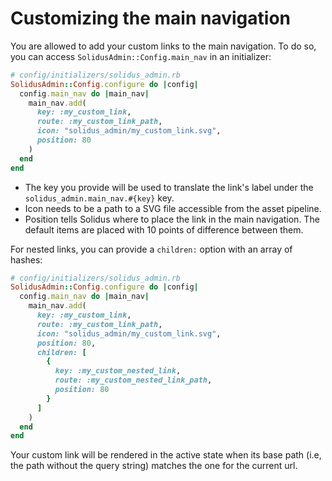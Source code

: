 # Customizing the main navigation

You are allowed to add your custom links to the main navigation. To do so, you can access `SolidusAdmin::Config.main_nav` in an initializer:

```ruby
# config/initializers/solidus_admin.rb
SolidusAdmin::Config.configure do |config|
  config.main_nav do |main_nav|
    main_nav.add(
      key: :my_custom_link,
      route: :my_custom_link_path,
      icon: "solidus_admin/my_custom_link.svg",
      position: 80
    )
  end
end
```

- The key you provide will be used to translate the link's label under the
`solidus_admin.main_nav.#{key}` key. 
- Icon needs to be a path to a SVG file accessible from the asset pipeline.
- Position tells Solidus where to place the link in the main navigation. The
 default items are placed with 10 points of difference between them.

For nested links, you can provide a `children:` option with an array of hashes:

```ruby
# config/initializers/solidus_admin.rb
SolidusAdmin::Config.configure do |config|
  config.main_nav do |main_nav|
    main_nav.add(
      key: :my_custom_link,
      route: :my_custom_link_path,
      icon: "solidus_admin/my_custom_link.svg",
      position: 80,
      children: [
        {
          key: :my_custom_nested_link,
          route: :my_custom_nested_link_path,
          position: 80
        }
      ]
    )
  end
end
```

Your custom link will be rendered in the active state when its base path (i.e, the path without the query string) matches the one for the current url.
